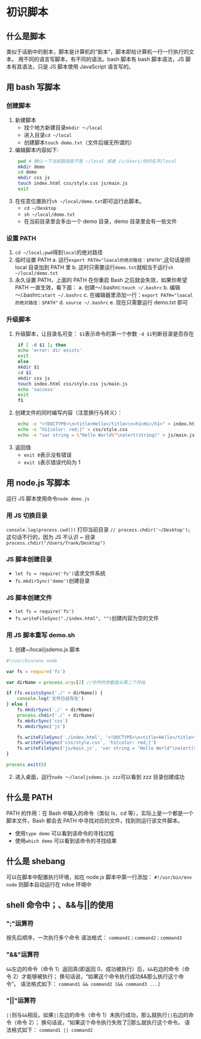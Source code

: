 # 初识脚本


## 什么是脚本

类似于话剧中的剧本，脚本是计算机的“剧本”，脚本即给计算机一行一行执行的文本。
用不同的语言写脚本，有不同的语法。bash 脚本有 bash 脚本语法，JS 脚本有其语法，只是 JS 脚本使用 JavaScript 语言写的。

## 用 bash 写脚本

### 创建脚本

1. 新建脚本
   - 找个地方新建目录`mkdir ～/local`
   - 进入目录`cd ~/local`
   - 创建脚本`touch demo.txt`（文件后缀无所谓的）
2. 编辑脚本内容如下:
   ```bash
    pwd # 确认一下当前路径是不是 ~/local 或者 /c/Users/你的名字/local
    mkdir demo
    cd demo
    mkdir css js
    touch index.html css/style.css js/main.js
    exit
   ```
3. 在任意位置执行`sh ~/local/demo.txt`即可运行此脚本。
   - `cd ~/Desktop`
   - `sh ~/local/demo.txt`
   - 在当前目录里会多出一个 demo 目录，demo 目录里会有一些文件

### 设置 PATH

1. `cd ~/local;pwd`得到`local`的绝对路径
2. 临时设置 PATH
   a. 运行`export PATH="loacal的绝对路径：$PATH"`,这句话是把 local 目录加到 PATH 里
   b. 这时只需要运行`demo.txt`就相当于运行`sh ~/local/demo.txt`
3. 永久设置 PATH，上面的 PATH 在你重启 Bash 之后就会失效，如果你希望 PATH 一直生效，看下面：
   a. 创建～/.bashrc:`touch ~/.bashrc`
   b. 编辑～/.bashrc:`start ~/.bashrc`
   c. 在编辑器里添加一行：`export PATH="loacal的绝对路径：$PATH"`
   d. `source ~/.bashrc`
   e. 现在只需要运行 demo.txt 即可

### 升级脚本

1. 升级脚本，让目录名可变：
   `$1`表示命令的第一个参数
   `-d $1`判断目录是否存在
   ```bash
    if [ -d $1 ]; then
    echo 'error: dir exists'
    exit
    else
    mkdir $1
    cd $1
    mkdir css js
    touch index.html css/style.css js/main.js
    echo 'success'
    exit
    fi
   ```
2. 创建文件的同时编写内容（注意换行与转义）：
   ```bash
    echo -e "<!DOCTYPE>\n<title>Hello</title>\n<h1>Hi</h1>" > index.html
    echo -e "h1{color: red;}" > css/style.css
    echo -e "var string = \"Hello World\"\nalert(string)" > js/main.js
   ```
3. 返回值
   - `exit 0`表示没有错误
   - `exit 1`表示错误代码为 1

## 用 node.js 写脚本

运行 JS 脚本使用命令`node demo.js`

### 用 JS 切换目录

`console.log(process.cwd())` 打印当前目录
`// process.chdir('~/Desktop');` 这句话不行的，因为 JS 不认识 ~ 目录
`process.chdir("/Users/frank/Desktop")`

### JS 脚本创建目录

- `let fs = require('fs')`请求文件系统
- `fs.mkdirSync('demo')`创建目录

### JS 脚本创建文件

- `let fs = require('fs')`
- `fs.writeFileSync("./index.html", "")`创建内容为空的文件

### 用 JS 脚本重写 demo.sh

1. 创建~/local/jsdemo.js 脚本

```js
#!/usr/bin/env node

var fs = require('fs')

var dirName = process.argv[2] //你传的参数是从第二个开始

if (fs.existsSync('./' + dirName)) {
	console.log('文件已经存在')
} else {
	fs.mkdirSync('./' + dirName)
	process.chdir('./' + dirName)
	fs.mkdirSync('css')
	fs.mkdirSync('js')

	fs.writeFileSync('./index.html', '<!DOCTYPE>\n<title>Hello</title>\n<h1>Hi</h1>')
	fs.writeFileSync('css/style.css', 'h1{color: red;}')
	fs.writeFileSync('js/main.js', 'var string = "Hello World"\nalert(string)')
}

process.exit(0)
```

2. 进入桌面，运行`node ～/localjsdemo.js zzz`可以看到 zzz 目录创建成功

## 什么是 PATH

PATH 的作用：在 Bash 中输入的命令（类似 ls，cd 等），实际上是一个都是一个脚本文件，Bash 都会去 PATH 中寻找对应的文件，找到则运行该文件脚本。

- 使用`type demo` 可以看到该命令的寻找过程
- 使用`which demo` 可以看到该命令的寻找结果

## 什么是 shebang

可以在脚本中配置执行环境，如在 node.js 脚本中第一行添加：
`#!/usr/bin/env node` 则脚本自动运行在 ndoe 环境中

## shell 命令中；、&&与||的使用

### ";"运算符

按先后顺序，一次执行多个命令
语法格式：
`command1；command2；command3`

### "&&"运算符

`&&`左边的命令（命令 1）返回真(即返回 0，成功被执行）后，`&&`右边的命令（命令 2）才能够被执行；
换句话说，“如果这个命令执行成功&&那么执行这个命令”。
语法格式如下：
`command1 && command2 [&& command3 ...]`

### "||"运算符

`||`则与`&&`相反。如果`||`左边的命令（命令 1）未执行成功，那么就执行`||`右边的命令（命令 2）；
换句话说，“如果这个命令执行失败了||那么就执行这个命令。
语法格式如下：
`command1 || command2`

